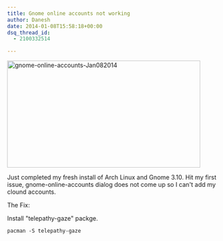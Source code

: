 ```yaml
---
title: Gnome online accounts not working
author: Danesh
date: 2014-01-08T15:58:18+00:00
dsq_thread_id:
  - 2100332514

---
```

<a href="/posts/gnome-online-accounts-working/gnome-online-accounts-jan082014/" rel="attachment wp-att-3407"><img loading="lazy" class="alignnone size-medium wp-image-3407" alt="gnome-online-accounts-Jan082014" src="/wp-content/uploads/2014/01/gnome-online-accounts-Jan082014-450x250.jpg" width="450" height="250" srcset="/wp-content/uploads/2014/01/gnome-online-accounts-Jan082014-450x250.jpg 450w, /wp-content/uploads/2014/01/gnome-online-accounts-Jan082014.jpg 615w" sizes="(max-width: 450px) 100vw, 450px" /></a>

Just completed my fresh install of Arch Linux and Gnome 3.10. Hit my first issue, gnome-online-accounts dialog does not come up so I can't add my clound accounts.

The Fix:

Install "telepathy-gaze" packge.

`pacman -S telepathy-gaze`